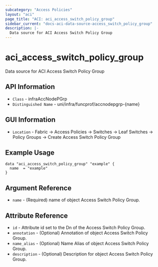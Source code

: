 ```yaml
---
subcategory: "Access Policies"
layout: "aci"
page_title: "ACI: aci_access_switch_policy_group"
sidebar_current: "docs-aci-data-source-access_switch_policy_group"
description: |-
  Data source for ACI Access Switch Policy Group
---
```


# aci_access_switch_policy_group #

Data source for ACI Access Switch Policy Group


## API Information ##

* `Class` - infraAccNodePGrp
* `Distinguished Name` - uni/infra/funcprof/accnodepgrp-{name}

## GUI Information ##

* `Location` - Fabric -> Access Policies -> Switches -> Leaf Switches -> Policy Groups -> Create Access Switch Policy Group



## Example Usage ##

```hcl
data "aci_access_switch_policy_group" "example" {
  name  = "example"
}
```

## Argument Reference ##
* `name` - (Required) name of object Access Switch Policy Group.

## Attribute Reference ##
* `id` - Attribute id set to the Dn of the Access Switch Policy Group.
* `annotation` - (Optional) Annotation of object Access Switch Policy Group.
* `name_alias` - (Optional) Name Alias of object Access Switch Policy Group.
* `description` - (Optional) Description for object Access Switch Policy Group.
